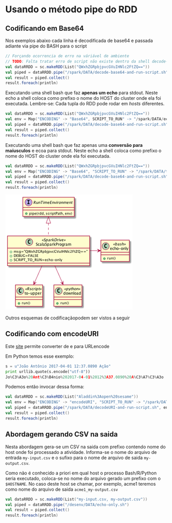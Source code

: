 # Usando o método pipe do RDD

## Codificando em Base64

Nos exemplos abaixo cada linha é decodificada de base64 e passada adiante via pipe do BASH para o script 

```scala
// Forçando ocorrencia de erro na váriável de ambiente
// TODO: Falta tratar erro de script não existe dentro da shell decode-base64-and-run-script.sh
val dataRRDD = sc.makeRDD(List("QWxhZGRpbjpvcGVuIHNlc2FtZQ=="))
val piped = dataRRDD.pipe("/spark/DATA/decode-base64-and-run-script.sh", Map("XXX" -> "/spark/DATA/to-upper.sh"))
val result = piped.collect()
result.foreach(println)
```

Executando uma shell bash que faz **apenas um echo** para stdout.
Neste echo a shell coloca como prefixo o nome do HOST do cluster onde ela foi executada.
Lembre-se: Cada tupla do RDD pode rodar em _hosts_ diferentes. 

```scala
val dataRRDD = sc.makeRDD(List("QWxhZGRpbjpvcGVuIHNlc2FtZQ=="))
val env = Map("ENCODING" -> "Base64", SCRIPT_TO_RUN" -> "/spark/DATA/echo-only.sh")
val piped = dataRRDD.pipe("/spark/DATA/decode-base64-and-run-script.sh", env)
val result = piped.collect()
result.foreach(println)
```

Executando uma shell bash que faz apenas uma **conversão para maíusculos** e ecoa para stdout.
Neste echo a shell coloca como prefixo o nome do HOST do cluster onde ela foi executada.

```scala
val dataRRDD = sc.makeRDD(List("QWxhZGRpbjpvcGVuIHNlc2FtZQ=="))
val env = Map("ENCODING" -> "Base64", "SCRIPT_TO_RUN" -> "/spark/DATA/to-upper.sh")
val piped = dataRRDD.pipe("/spark/DATA/decode-base64-and-run-script.sh", env)
val result = piped.collect()
result.foreach(println)
```

![diagram-01](docs/images/diagram-01.png)

Outros esquemas de codificaçãopodem ser vistos a seguir

## Codificando com encodeURI

Este [site](http://meyerweb.com/eric/tools/dencoder/) permite converter de e para URLencode

Em Python temos esse exemplo:

```python
s = u"João Antônio 2017-04-01 12:37.0890 Ação"
print urllib.quote(s.encode("utf-8"))
Jo%C3%A3o%20Ant%C3%B4nio%202017-04-01%2012%3A37.0890%20A%C3%A7%C3%A3o
```

Podemos então invocar dessa forma:

```scala
val dataRRDD = sc.makeRDD(List("Aladdin%3Aopen%20sesame"))
val env = Map("ENCODING" -> "encodeURI", "SCRIPT_TO_RUN" -> "/spark/DATA/to-upper.sh")
val piped = dataRRDD.pipe("/spark/DATA/decodeURI-and-run-script.sh", env)
val result = piped.collect()
result.foreach(println)
```

## Abordagem gerando CSV na saida 

Nesta abordagem gera-se um CSV na saida com prefixo contendo nome do host
onde foi processado a atividade. Informa-se o nome do arquivo de entrada
`my-input.csv` e o sufixo para o nome de arquivo de saida `my-output.csv`.

Como não é conhecido a priori em qual host o processo Bash/R/Python seria
executado, coloca-se no nome do arquivo gerado um prefixo com o `$HOSTNAME`.
No caso deste host se chamar, por exemplo, acme1 teremos como nome do arquivo de 
saida `acme1_my-output.csv`

```scala
val dataRRDD = sc.makeRDD(List("my-input.csv, my-output.csv"))
val piped = dataRRDD.pipe("/desenv/DATA/echo-only.sh")
val result = piped.collect()
result.foreach(println)
```


